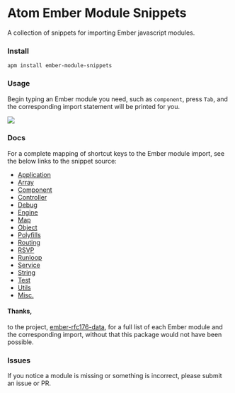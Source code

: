 # Atom Ember Module Snippets

A collection of snippets for importing Ember javascript modules.

### Install

`apm install ember-module-snippets`

### Usage

Begin typing an Ember module you need, such as `component`, press `Tab`, and the corresponding import statement will be printed for you.

![ ](http://res.cloudinary.com/dvc1fhbvs/image/upload/v1500096970/ember-module-snippets-demo_r9q099.gif "Atom ember module snippet demo")

### Docs

For a complete mapping of shortcut keys to the Ember module import, see the below links to the snippet source:

- [Application](https://github.com/jbailey4/atom-ember-module-snippets/blob/master/snippets/application.cson)
- [Array](https://github.com/jbailey4/atom-ember-module-snippets/blob/master/snippets/array.cson)
- [Component](https://github.com/jbailey4/atom-ember-module-snippets/blob/master/snippets/component.cson)
- [Controller](https://github.com/jbailey4/atom-ember-module-snippets/blob/master/snippets/controller.cson)
- [Debug](https://github.com/jbailey4/atom-ember-module-snippets/blob/master/snippets/debug.cson)
- [Engine](https://github.com/jbailey4/atom-ember-module-snippets/blob/master/snippets/engine.cson)
- [Map](https://github.com/jbailey4/atom-ember-module-snippets/blob/master/snippets/map.cson)
- [Object](https://github.com/jbailey4/atom-ember-module-snippets/blob/master/snippets/object.cson)
- [Polyfills](https://github.com/jbailey4/atom-ember-module-snippets/blob/master/snippets/polyfills.cson)
- [Routing](https://github.com/jbailey4/atom-ember-module-snippets/blob/master/snippets/routing.cson)
- [RSVP](https://github.com/jbailey4/atom-ember-module-snippets/blob/master/snippets/rsvp.cson)
- [Runloop](https://github.com/jbailey4/atom-ember-module-snippets/blob/master/snippets/runloop.cson)
- [Service](https://github.com/jbailey4/atom-ember-module-snippets/blob/master/snippets/service.cson)
- [String](https://github.com/jbailey4/atom-ember-module-snippets/blob/master/snippets/string.cson)
- [Test](https://github.com/jbailey4/atom-ember-module-snippets/blob/master/snippets/test.cson)
- [Utils](https://github.com/jbailey4/atom-ember-module-snippets/blob/master/snippets/utils.cson)
- [Misc.](https://github.com/jbailey4/atom-ember-module-snippets/blob/master/snippets/base.cson)


#### Thanks,

to the project, [ember-rfc176-data](https://github.com/ember-cli/ember-rfc176-data), for a full list of each Ember module and the corresponding import, without that this package would not have been possible.

### Issues

If you notice a module is missing or something is incorrect, please submit an issue or PR.
